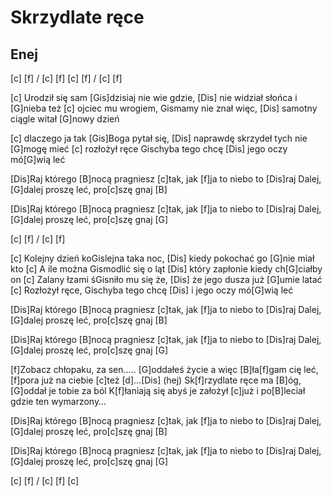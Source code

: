 # Skrzydlate ręce
## Enej


[c] [f] / [c] [f]
[c] [f] / [c] [f]

[c] Urodził się sam [Gis]dzisiaj nie wie gdzie,
[Dis] nie widział słońca i [G]nieba też
[c] ojciec mu wrogiem, Gismamy nie znał więc,
[Dis] samotny ciągle witał [G]nowy dzień

[c] dlaczego ja tak [Gis]Boga pytał się,
[Dis] naprawdę skrzydeł tych nie [G]mogę mieć
[c] rozłożył ręce Gischyba tego chcę
[Dis] jego oczy mó[G]wią leć


[Dis]Raj którego [B]nocą pragniesz [c]tak,
jak [f]ja to niebo to [Dis]raj Dalej, [G]dalej proszę leć,
pro[c]szę gnaj [B]

[Dis]Raj którego [B]nocą pragniesz [c]tak,
jak [f]ja to niebo to [Dis]raj Dalej, [G]dalej proszę leć,
pro[c]szę gnaj [G]

[c] [f] / [c] [f]

[c] Kolejny dzień koGislejna taka noc,
[Dis] kiedy pokochać go [G]nie miał kto
[c] A ile można Gismodlić się o ląt
[Dis] który zapłonie kiedy ch[G]ciałby on
[c] Zalany łzami śGisniło mu się że,
[Dis] że jego dusza już [G]umie latać
[c] Rozłożył ręce, Gischyba tego chcę
[Dis] i jego oczy mó[G]wią leć

[Dis]Raj którego [B]nocą pragniesz [c]tak,
jak [f]ja to niebo to [Dis]raj Dalej, [G]dalej proszę leć,
pro[c]szę gnaj [B]

[Dis]Raj którego [B]nocą pragniesz [c]tak,
jak [f]ja to niebo to [Dis]raj Dalej, [G]dalej proszę leć,
pro[c]szę gnaj [G]


[f]Zobacz chłopaku, za sen….. [G]oddałeś życie a więc
[B]ła[f]gam cię leć, [f]pora już na ciebie [c]też [d]...[Dis] (hej)
Sk[f]rzydlate ręce ma [B]óg, [G]oddał je tobie za ból
K[f]łaniają się abyś je założył [c]już i po[B]leciał gdzie ten wymarzony…

[Dis]Raj którego [B]nocą pragniesz [c]tak,
jak [f]ja to niebo to [Dis]raj Dalej, [G]dalej proszę leć,
pro[c]szę gnaj [B]

[Dis]Raj którego [B]nocą pragniesz [c]tak,
jak [f]ja to niebo to [Dis]raj Dalej, [G]dalej proszę leć,
pro[c]szę gnaj [G]

[c] [f] / [c] [f]
[c]

